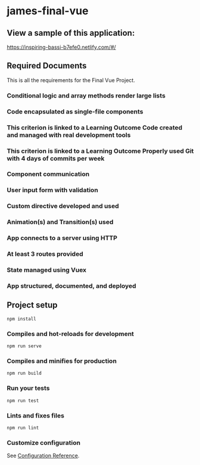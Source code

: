 # james-final-vue

## View a sample of this application:
https://inspiring-bassi-b7efe0.netlify.com/#/

## Required Documents
This is all the requirements for the Final Vue Project.

### Conditional logic and array methods render large lists

### Code encapsulated as single-file components

### This criterion is linked to a Learning Outcome Code created and managed with real development tools

### This criterion is linked to a Learning Outcome Properly used Git with 4 days of commits per week

### Component communication

### User input form with validation

### Custom directive developed and used

### Animation(s) and Transition(s) used

### App connects to a server using HTTP

### At least 3 routes provided

### State managed using Vuex

### App structured, documented, and deployed



## Project setup
```
npm install
```

### Compiles and hot-reloads for development
```
npm run serve
```

### Compiles and minifies for production
```
npm run build
```

### Run your tests
```
npm run test
```

### Lints and fixes files
```
npm run lint
```

### Customize configuration
See [Configuration Reference](https://cli.vuejs.org/config/).
